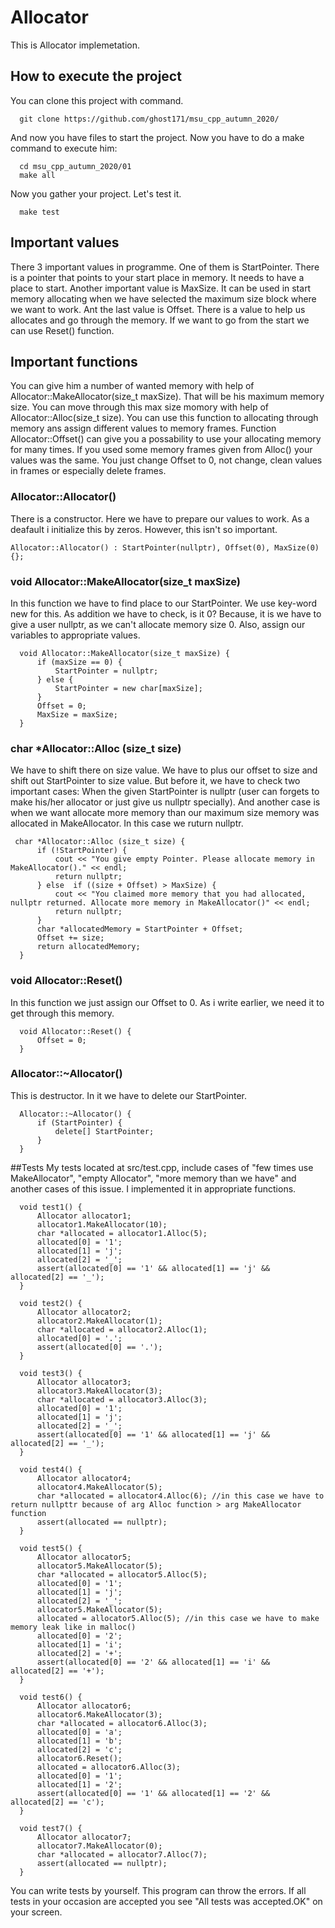 # Allocator

This is Allocator implemetation. 
## How to execute the project
You can clone this project with command.
```
  git clone https://github.com/ghost171/msu_cpp_autumn_2020/
 ```
And now you have files to start  the project. Now you have to do a make command to execute him:
```
  cd msu_cpp_autumn_2020/01
  make all
```
Now you gather your project. Let's test it.
```
  make test
 ```
## Important values
There 3 important values in programme. One of them is StartPointer. There is a pointer that points to your start place in memory. 
It needs to have a place to start. 
Another important value is MaxSize. It can be used in start memory allocating when we have selected the maximum size block where we want to work.
Ant the last value is Offset. There is a value to help us allocates and go through the memory. If we want to go from the start we can use Reset() function.

## Important functions

You can give him a number of wanted memory with help of Allocator::MakeAllocator(size_t maxSize). That will be his maximum memory size.
You can move through this max size momory with help of Allocator::Alloc(size_t size). You can use this function to allocating through memory ans assign different values to memory frames.
Function Allocator::Offset() can give you a possability to use your allocating memory for many times.
If you used some memory frames given from Alloc() your values was the same. You just change Offset to 0, not change, clean values in frames or especially delete frames.

### Allocator::Allocator()
There is a constructor. Here we have to prepare our values to work. As a deafault i initialize this  by zeros. However, this isn't so important.

  ```Allocator::Allocator() : StartPointer(nullptr), Offset(0), MaxSize(0) {}; ```

### void Allocator::MakeAllocator(size_t maxSize)
In this function we have to find place to our StartPointer. We use key-word new for this. 
As addition we have to check, is it 0? Because, it is we have to give a user nullptr, as we can't allocate memory size 0.
Also, assign our variables to appropriate values.
```
  void Allocator::MakeAllocator(size_t maxSize) {
      if (maxSize == 0) {
          StartPointer = nullptr;
      } else {
          StartPointer = new char[maxSize];
      }
      Offset = 0;
      MaxSize = maxSize;
  }
```
### char *Allocator::Alloc (size_t size)
We have to shift there on size value. We have to plus our offset to size and shift out StartPointer to size value.
But before it, we have to check two important cases: When the given StartPointer is nullptr (user can forgets to make his/her allocator or just give us nullptr specially).
And another case is when we want allocate more memory than our maximum size memory was allocated in MakeAllocator. In this case we ruturn nullptr.
```
 char *Allocator::Alloc (size_t size) {
      if (!StartPointer) {
          cout << "You give empty Pointer. Please allocate memory in MakeAllocator()." << endl;
          return nullptr;
      } else  if ((size + Offset) > MaxSize) {
          cout << "You claimed more memory that you had allocated, nullptr returned. Allocate more memory in MakeAllocator()" << endl;
          return nullptr;
      }
      char *allocatedMemory = StartPointer + Offset;
      Offset += size;
      return allocatedMemory;
  }
```
### void Allocator::Reset() 

In this function we just assign our Offset to 0. As i write earlier, we need it to get through this memory. 
```
  void Allocator::Reset() {
      Offset = 0;
  }
```
### Allocator::~Allocator() 
This is destructor. In it we have to delete our StartPointer.
```
  Allocator::~Allocator() {
      if (StartPointer) {
          delete[] StartPointer;
      }
  }
```
##Tests
My tests located at src/test.cpp, include cases of "few times use MakeAllocator", "empty Allocator", "more memory than we have" and another cases of this issue. 
I implemented it in appropriate functions.
```
  void test1() {
      Allocator allocator1;
      allocator1.MakeAllocator(10);
      char *allocated = allocator1.Alloc(5);
      allocated[0] = '1';
      allocated[1] = 'j';
      allocated[2] = '_';
      assert(allocated[0] == '1' && allocated[1] == 'j' && allocated[2] == '_');
  }

  void test2() {
      Allocator allocator2;
      allocator2.MakeAllocator(1);
      char *allocated = allocator2.Alloc(1);
      allocated[0] = '.';
      assert(allocated[0] == '.');
  }

  void test3() {
      Allocator allocator3;
      allocator3.MakeAllocator(3);
      char *allocated = allocator3.Alloc(3);
      allocated[0] = '1';
      allocated[1] = 'j';
      allocated[2] = '_';
      assert(allocated[0] == '1' && allocated[1] == 'j' && allocated[2] == '_');
  }

  void test4() {
      Allocator allocator4;
      allocator4.MakeAllocator(5);
      char *allocated = allocator4.Alloc(6); //in this case we have to return nullpttr because of arg Alloc function > arg MakeAllocator function
      assert(allocated == nullptr);
  } 

  void test5() {
      Allocator allocator5;
      allocator5.MakeAllocator(5);
      char *allocated = allocator5.Alloc(5);
      allocated[0] = '1';
      allocated[1] = 'j';
      allocated[2] = '_';
      allocator5.MakeAllocator(5);
      allocated = allocator5.Alloc(5); //in this case we have to make memory leak like in malloc()
      allocated[0] = '2';
      allocated[1] = 'i';
      allocated[2] = '+';
      assert(allocated[0] == '2' && allocated[1] == 'i' && allocated[2] == '+');
  }

  void test6() {
      Allocator allocator6;
      allocator6.MakeAllocator(3);
      char *allocated = allocator6.Alloc(3);
      allocated[0] = 'a';
      allocated[1] = 'b';
      allocated[2] = 'c';
      allocator6.Reset();
      allocated = allocator6.Alloc(3); 
      allocated[0] = '1';
      allocated[1] = '2';
      assert(allocated[0] == '1' && allocated[1] == '2' && allocated[2] == 'c');
  }

  void test7() {
      Allocator allocator7;
      allocator7.MakeAllocator(0);
      char *allocated = allocator7.Alloc(7);
      assert(allocated == nullptr);
  }
```
You can write tests by yourself. This program can throw the errors. If all tests in your occasion are accepted you see "All tests was accepted.OK" on your screen.
  
